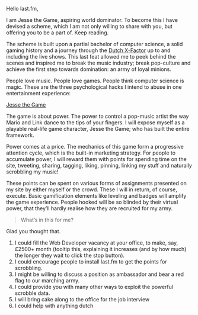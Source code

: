 Hello last.fm,

I am Jesse the Game, aspiring world dominator. To become this I have devised a scheme, which I am not only willing to share with you, but offering you to be a part of. Keep reading.

The scheme is built upon a partial bachelor of computer science, a solid gaming
history and a journey through the [Dutch X-Factor](http://www.youtube.com/watch?v=zSEMCb6DpZU&list=PL87E472931A2C3B15) up to and including the live shows. This last feat allowed me to peek behind the scenes and inspired me to break the music industry; break pop-culture and achieve the first step towards domination: an army of loyal minions.

People love music. People love games. People think computer science is magic. These are the three psychological hacks I intend to abuse in one entertainment experience:

[Jesse the Game](http://jessethegame.net)

The game is about power. The power to control a pop-music artist the way Mario and Link dance to the tips of your fingers. I will expose myself as a playable real-life game character, Jesse the Game; who has built the entire framework.

Power comes at a price. The mechanics of this game form a progressive attention cycle, which is the built-in marketing strategy. For people to accumulate power, I will reward them with points for spending time on the site, tweeting, sharing, tagging, liking, pinning, linking my stuff and naturally scrobbling my music!

These points can be spent on various forms of assignments presented on my site by either myself or the crowd. These I will in return, of course, execute. Basic gamification elements like leveling and badges will amplify the game experience. People hooked will be so blinded by their virtual power, that they’ll hardly realise how they are recruited for my army.

> What’s in this for me?

Glad you thought that.

 1.  I could fill the Web Developer vacancy at your office, to make, say, £2500+ month (tooltip this, explaining it increases (and by how much) the longer they wait to click the stop button).
 2.  I could encourage people to install last.fm to get the points for scrobbling.
 3.  I might be willing to discuss a position as ambassador and bear a red flag to our marching army.
 4.  I could provide you with many other ways to exploit the powerful scrobble data.
 5.  I will bring cake along to the office for the job interview
 6.  I could help with anything dutch

